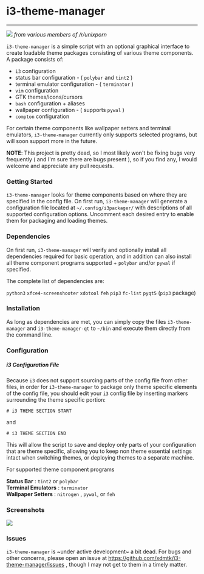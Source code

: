 # i3-theme-manager
----

![](src/themes.gif)
_from various members of /r/unixporn_




`i3-theme-manager` is a simple script with an optional graphical interface to create loadable theme packages consisting of various theme components. A package consists of: 
* `i3` configuration 
* status bar configuration - ( `polybar` and `tint2` )
* terminal emulator configuration - ( `terminator` )
* `vim` configuration 
* GTK themes/icons/cursors
* `bash` configuration + aliases
* wallpaper configuration - ( supports `pywal` )
* `compton` configuration

For certain theme components like wallpaper setters and terminal emulators, `i3-theme-manager` currently only supports selected programs, but will soon support more in the future. 

**NOTE**: This project is pretty dead, so I most likely won't be fixing bugs very frequently ( and I'm sure there are bugs present ), so if you find any, I would welcome and appreciate any pull requests. 


### Getting Started

`i3-theme-manager` looks for theme components based on where they are specified in the config file.
On first run, `i3-theme-manager` will generate a configuration file located at `~/.config/i3packager/` 
with descriptions of all supported configuration options. Uncomment each desired entry to enable them for packaging 
and loading themes.


### Dependencies 

On first run, `i3-theme-manager` will verify and optionally install all dependencies required for basic operation,
and in addition can also install all theme component programs supported + `polybar` and/or `pywal` if specified. 

The complete list of dependencies are:

`python3`
`xfce4-screenshooter`
`xdotool`
`feh`
`pip3`
`fc-list`
`pyqt5` (`pip3` package)



### Installation

As long as dependencies are met, you can simply copy the files `i3-theme-manager` and `i3-theme-manager-qt` to
`~/bin` and execute them directly from the command line.



### Configuration

##### i3 Configuration File

Because `i3` does not support sourcing parts of the config file from other files, in order for
`i3-theme-manager` to package only theme specific elements of the config file, you should edit your `i3` config file by inserting markers surrounding the theme specific portion:

`# i3 THEME SECTION START`

and 

`# i3 THEME SECTION END`

This will allow the script to save and deploy only parts of your configuration that are theme 
specific, allowing you to keep non theme essential settings intact when switching themes, or 
deploying themes to a separate machine.






For supported theme component programs

**Status Bar** : `tint2` or `polybar`<br>
**Terminal Emulators** : `terminator`<br>
**Wallpaper Setters** : `nitrogen` , `pywal`, or `feh`<br>


### Screenshots

![](http://i.imgur.com/snDad48.png)



### Issues

`i3-theme-manager` is ~under active development~ a bit dead. For bugs and other concerns, please open an issue at https://github.com/xdmtk/i3-theme-manager/issues , though I may not get to them in a timely matter. 
